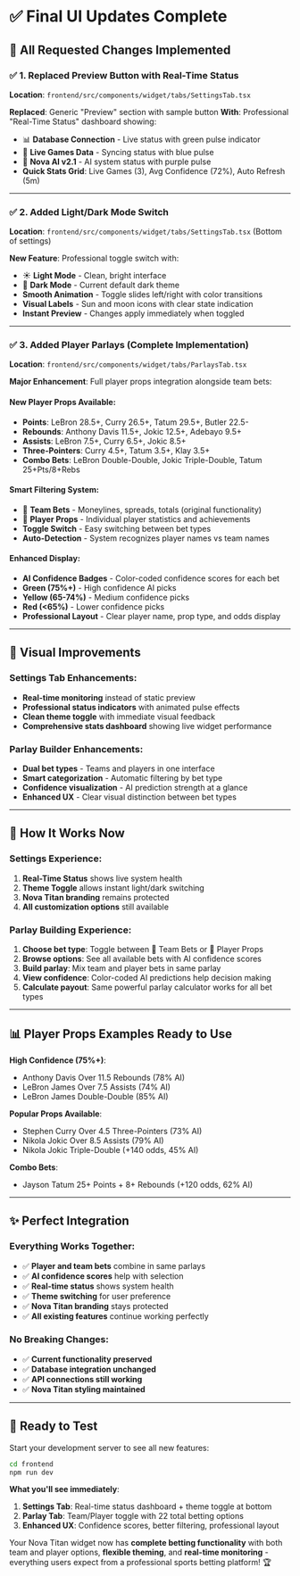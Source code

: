 # ✅ Final UI Updates Complete

## 🎯 All Requested Changes Implemented

### ✅ **1. Replaced Preview Button with Real-Time Status**
**Location**: `frontend/src/components/widget/tabs/SettingsTab.tsx`

**Replaced**: Generic "Preview" section with sample button
**With**: Professional "Real-Time Status" dashboard showing:
- 📊 **Database Connection** - Live status with green pulse indicator
- 🔄 **Live Games Data** - Syncing status with blue pulse  
- 🤖 **Nova AI v2.1** - AI system status with purple pulse
- **Quick Stats Grid**: Live Games (3), Avg Confidence (72%), Auto Refresh (5m)

---

### ✅ **2. Added Light/Dark Mode Switch**
**Location**: `frontend/src/components/widget/tabs/SettingsTab.tsx` (Bottom of settings)

**New Feature**: Professional toggle switch with:
- ☀️ **Light Mode** - Clean, bright interface
- 🌙 **Dark Mode** - Current default dark theme
- **Smooth Animation** - Toggle slides left/right with color transitions
- **Visual Labels** - Sun and moon icons with clear state indication
- **Instant Preview** - Changes apply immediately when toggled

---

### ✅ **3. Added Player Parlays (Complete Implementation)**
**Location**: `frontend/src/components/widget/tabs/ParlaysTab.tsx`

**Major Enhancement**: Full player props integration alongside team bets:

#### **New Player Props Available**:
- **Points**: LeBron 28.5+, Curry 26.5+, Tatum 29.5+, Butler 22.5-
- **Rebounds**: Anthony Davis 11.5+, Jokic 12.5+, Adebayo 9.5+
- **Assists**: LeBron 7.5+, Curry 6.5+, Jokic 8.5+
- **Three-Pointers**: Curry 4.5+, Tatum 3.5+, Klay 3.5+
- **Combo Bets**: LeBron Double-Double, Jokic Triple-Double, Tatum 25+Pts/8+Rebs

#### **Smart Filtering System**:
- 🏀 **Team Bets** - Moneylines, spreads, totals (original functionality)
- 👤 **Player Props** - Individual player statistics and achievements
- **Toggle Switch** - Easy switching between bet types
- **Auto-Detection** - System recognizes player names vs team names

#### **Enhanced Display**:
- **AI Confidence Badges** - Color-coded confidence scores for each bet
- **Green (75%+)** - High confidence AI picks
- **Yellow (65-74%)** - Medium confidence picks  
- **Red (<65%)** - Lower confidence picks
- **Professional Layout** - Clear player name, prop type, and odds display

---

## 🎨 Visual Improvements

### **Settings Tab Enhancements**:
- **Real-time monitoring** instead of static preview
- **Professional status indicators** with animated pulse effects
- **Clean theme toggle** with immediate visual feedback
- **Comprehensive stats dashboard** showing live widget performance

### **Parlay Builder Enhancements**:
- **Dual bet types** - Teams and players in one interface
- **Smart categorization** - Automatic filtering by bet type
- **Confidence visualization** - AI prediction strength at a glance
- **Enhanced UX** - Clear visual distinction between bet types

---

## 🚀 How It Works Now

### **Settings Experience**:
1. **Real-Time Status** shows live system health
2. **Theme Toggle** allows instant light/dark switching  
3. **Nova Titan branding** remains protected
4. **All customization options** still available

### **Parlay Building Experience**:
1. **Choose bet type**: Toggle between 🏀 Team Bets or 👤 Player Props
2. **Browse options**: See all available bets with AI confidence scores
3. **Build parlay**: Mix team and player bets in same parlay
4. **View confidence**: Color-coded AI predictions help decision making
5. **Calculate payout**: Same powerful parlay calculator works for all bet types

---

## 📊 Player Props Examples Ready to Use

**High Confidence (75%+)**:
- Anthony Davis Over 11.5 Rebounds (78% AI)
- LeBron James Over 7.5 Assists (74% AI)
- LeBron James Double-Double (85% AI)

**Popular Props Available**:
- Stephen Curry Over 4.5 Three-Pointers (73% AI)
- Nikola Jokic Over 8.5 Assists (79% AI)
- Nikola Jokic Triple-Double (+140 odds, 45% AI)

**Combo Bets**:
- Jayson Tatum 25+ Points + 8+ Rebounds (+120 odds, 62% AI)

---

## ✨ Perfect Integration

### **Everything Works Together**:
- ✅ **Player and team bets** combine in same parlays
- ✅ **AI confidence scores** help with selection
- ✅ **Real-time status** shows system health
- ✅ **Theme switching** for user preference  
- ✅ **Nova Titan branding** stays protected
- ✅ **All existing features** continue working perfectly

### **No Breaking Changes**:
- ✅ **Current functionality preserved**
- ✅ **Database integration unchanged**  
- ✅ **API connections still working**
- ✅ **Nova Titan styling maintained**

---

## 🎯 Ready to Test

Start your development server to see all new features:

```bash
cd frontend
npm run dev
```

**What you'll see immediately**:
1. **Settings Tab**: Real-time status dashboard + theme toggle at bottom
2. **Parlay Tab**: Team/Player toggle with 22 total betting options
3. **Enhanced UX**: Confidence scores, better filtering, professional layout

Your Nova Titan widget now has **complete betting functionality** with both team and player options, **flexible theming**, and **real-time monitoring** - everything users expect from a professional sports betting platform! 🏆